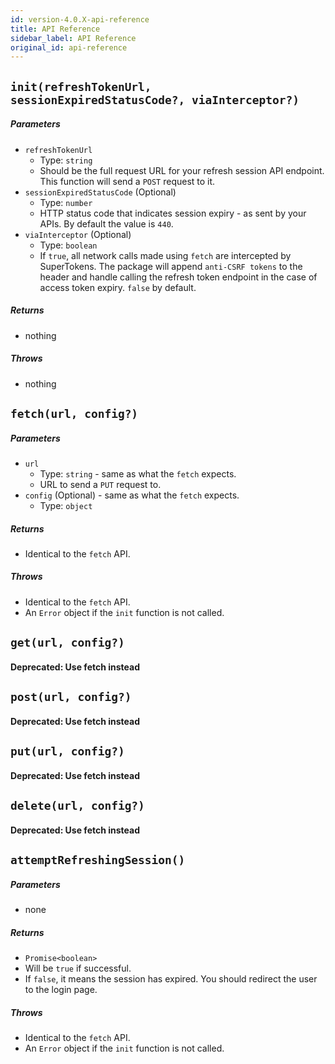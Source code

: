 ```yaml
---
id: version-4.0.X-api-reference
title: API Reference
sidebar_label: API Reference
original_id: api-reference
---
```


## ```init(refreshTokenUrl, sessionExpiredStatusCode?, viaInterceptor?)```
##### Parameters
- ```refreshTokenUrl```
    - Type: ```string```
    - Should be the full request URL for your refresh session API endpoint. This function will send a ```POST``` request to it.
- ```sessionExpiredStatusCode``` (Optional)
    - Type: ```number```
    - HTTP status code that indicates session expiry - as sent by your APIs. By default the value is ```440```.
- ```viaInterceptor``` (Optional)
    - Type: ```boolean```
    - If ```true```, all network calls made using ```fetch``` are intercepted by SuperTokens. The package will append ```anti-CSRF tokens``` to the header and handle calling the refresh token endpoint in the case of access token expiry.  ```false``` by default.
##### Returns
- nothing
##### Throws
- nothing

<div class="divider"></div>

## ```fetch(url, config?)```
##### Parameters
- ```url```
    - Type: ```string``` - same as what the ```fetch``` expects.
    - URL to send a ```PUT``` request to.
- ```config``` (Optional) - same as what the ```fetch``` expects.
    - Type: ```object```
##### Returns
- Identical to the ```fetch``` API.
##### Throws
- Identical to the ```fetch``` API.
- An ```Error``` object if the ```init``` function is not called.

## ```get(url, config?)```
#### Deprecated: Use fetch instead

<div class="divider"></div>

## ```post(url, config?)```
#### Deprecated: Use fetch instead

<div class="divider"></div>

## ```put(url, config?)```
#### Deprecated: Use fetch instead

<div class="divider"></div>

## ```delete(url, config?)```
#### Deprecated: Use fetch instead

<div class="divider"></div>

## ```attemptRefreshingSession()```
##### Parameters
- none
##### Returns
- ```Promise<boolean>```
- Will be ```true``` if successful. 
- If ```false```, it means the session has expired. You should redirect the user to the login page.
##### Throws
- Identical to the ```fetch``` API.
- An ```Error``` object if the ```init``` function is not called.
